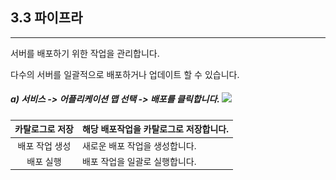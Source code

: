 ## 3.3 파이프라

---

서버를 배포하기 위한 작업을 관리합니다.

다수의 서버를 일괄적으로 배포하거나 업데이트 할 수 있습니다.

##### a\) 서비스 -&gt; 어플리케이션 맵 선택 -&gt; 배포를 클릭합니다. ![](/assets/카탈로그로저장.png)

| 카탈로그로 저장 | 해당 배포작업을 카탈로그로 저장합니다. |
| :---: | :--- |
| 배포 작업 생성 | 새로운 배포 작업을 생성합니다. |
| 배포 실행 | 배포 작업을 일괄로 실행합니다. |



